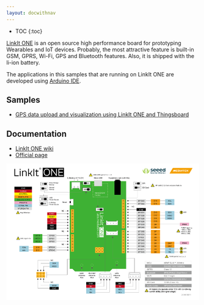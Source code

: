 ```yaml
---
layout: docwithnav
---
```


* TOC
{:toc}

[LinkIt ONE](http://wiki.seeed.cc/LinkIt_ONE/) is an open source high performance board for prototyping Wearables and IoT devices.
Probably, the most attractive feature is built-in GSM, GPRS, Wi-Fi, GPS and Bluetooth features. Also, it is shipped with the li-ion battery.

The applications in this samples that are running on LinkIt ONE are developed using [Arduino IDE](https://www.arduino.cc/en/Main/Software).

## Samples

 - [GPS data upload and visualization using LinkIt ONE and Thingsboard](/docs/samples/linkit-one/gps/)

## Documentation

 - [LinkIt ONE wiki](http://wiki.seeed.cc/LinkIt_ONE/)
 - [Official page](http://labs.mediatek.com/site/global/developer_tools/mediatek_linkit/whatis_linkit_one/index.gsp)

 ![image](https://raw.githubusercontent.com/SeeedDocument/Linkit-ONE/master/image/1000px-LinkItONE_RESOURCE.png)